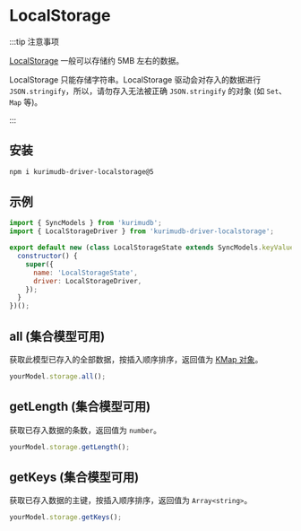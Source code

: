 # LocalStorage

:::tip 注意事项

[LocalStorage](https://developer.mozilla.org/docs/Web/API/Window/localStorage) 一般可以存储约 5MB 左右的数据。

LocalStorage 只能存储字符串。LocalStorage 驱动会对存入的数据进行 `JSON.stringify`，所以，请勿存入无法被正确 `JSON.stringify` 的对象 (如 `Set`、`Map` 等)。

:::

## 安装

```bash
npm i kurimudb-driver-localstorage@5
```

## 示例

```js {2,8}
import { SyncModels } from 'kurimudb';
import { LocalStorageDriver } from 'kurimudb-driver-localstorage';

export default new (class LocalStorageState extends SyncModels.keyValue {
  constructor() {
    super({
      name: 'LocalStorageState',
      driver: LocalStorageDriver,
    });
  }
})();
```

## all (集合模型可用)

获取此模型已存入的全部数据，按插入顺序排序，返回值为 [KMap 对象](/others/#KMap)。

```js
yourModel.storage.all();
```

## getLength (集合模型可用)

获取已存入数据的条数，返回值为 `number`。

```js
yourModel.storage.getLength();
```

## getKeys (集合模型可用)

获取已存入数据的主键，按插入顺序排序，返回值为 `Array<string>`。

```js
yourModel.storage.getKeys();
```

